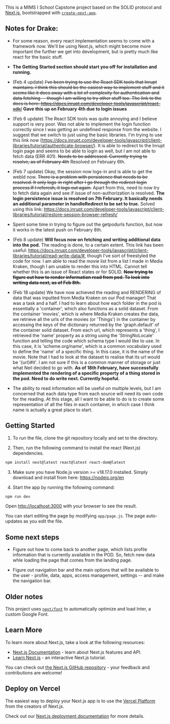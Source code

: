 This is a MIMS I School Capstone project based on the SOLID protocol and [Next.js](https://nextjs.org/), bootstrapped with [`create-next-app`](https://github.com/vercel/next.js/tree/canary/packages/create-next-app).

## Notes for Drake:

* For some reason, every react implementation seems to come with a framework now. We'll be using Next.js, which might become more important the further we get into development, but is pretty much like react for the basic stuff. 

* **The Getting Started section should start you off for installation and running.**

* (Feb 4 update) ~~I've been trying to use the React SDK tools that Inrupt maintains. I think this should be the easiest way to implement stuff and it seems like it does away with a lot of complexity for authentication and data fetching -- though I am willing to try other stuff too. The link to the docs is here: https://docs.inrupt.com/developer-tools/javascript/react-sdk/~~ **Gave this up on February 4th due to login issues**

* (Feb 6 update) The React SDK tools was quite annoying and I believe support is very poor. Was not able to implement the login function correctly since I was getting an undefined response from the website. I suggest that we switch to just using the basic libraries. I'm trying to use this link now (https://docs.inrupt.com/developer-tools/javascript/client-libraries/tutorial/authenticate-browser/). It is able to redirect to the Inrupt login page and seems to be able to login as well, but I am not able to fetch data (ERR 401). ~~Needs to be addressed. Currently trying to resolve, as of February 4th~~ Resolved on February 6th. 

* (Feb 7 update) Okay, the session now logs-in and is able to get the webId now. ~~There is a problem with persistence that needs to be resolved. It only logs-in right after I go through the redirect login process.If I referesh, it logs out again.~~ Apart from this, need to now try to fetch data again and see if issue of non-authorization is resolved. **The login persistence issue is resolved on 7th February. It basically needs an additional parameter in handleRedirect to be set to true.** Solved using this link: https://docs.inrupt.com/developer-tools/javascript/client-libraries/tutorial/restore-session-browser-refresh/

* Spent some time in trying to figure out the getpodurls function, but now it works in the latest push on February 8th. 

* (Feb 8 update) **Will focus now on fetching and writing additional data into the pod.** The reading is done, to a certain extent. This link has been useful: https://docs.inrupt.com/developer-tools/javascript/client-libraries/tutorial/read-write-data/#, though I've sort of freestyled the code for now. I am able to read the movie list from a list I made in Media Kraken, though I am unable to render this into HTML. Cannot tell whether this is an issue of React states or for SOLID. **~~Now trying to figure out how to render information read from pod. To look into writing data next, as of Feb 8th.~~**

* (Feb 18 update) We have now achieved the reading and RENDERING of data that was inputted from Media Kraken on our Pod manager! That was a task and a half. I had to learn about how each folder in the pod is essentially a 'container', which also functions as a solid dataset. From the container 'movies', which is where Media Kraken creates the data, we retrieve all the urls of the movies (or 'Things') in the container by accessing the keys of the dictionary returned by the 'graph.default' of the container solid dataset. From each url, which represents a 'thing', I retrieved the 'name' property as a string using the 'StringNoLocale' function and telling the code which schema type I would like to use. In this case, it is 'scheme.org/name', which is a common vocabulary used to define the 'name' of a specific thing. In this case, it is the name of the movie. Note that I had to look at the dataset to realise that its url would be '{url}#it'. I am not sure if this is a common manner of storage or just what Neil decided to go with. **As of 18th February, have successfully implemented the rendering of a specific property of a thing stored in the pod. Need to do write next. Currently hopeful.**

* The ability to read information will be useful on multiple levels, but I am concerned that each data type from each source will  need its own code for the reading. At this stage, all I want to be able to do is to create some representation of all the files in each container, in which case I think name is actually a great place to start. 


## Getting Started

1. To run the file, clone the git repository locally and set to the directory. 

2. Then, run the following command to install the react (Next.js) dependencies. 

```bash
npm install next@latest react@latest react-dom@latest
```
3. Make sure you have Node.js version >= v18.17.0 installed. Simply download and install from here: https://nodejs.org/en

4. Start the app by running the following command:

```bash
npm run dev
```


Open [http://localhost:3000](http://localhost:3000) with your browser to see the result.

You can start editing the page by modifying `app/page.js`. The page auto-updates as you edit the file.


## Some next steps

* Figure out how to come back to another page, which lists profile information that is currently available in the POD. So, fetch new data whle loading the page that comes from the landing page. 

* Figure out navigation bar and the main options that will be available to the user - profile, data, apps, access management, settings -- and make the navigation bar. 


## Older notes

This project uses [`next/font`](https://nextjs.org/docs/basic-features/font-optimization) to automatically optimize and load Inter, a custom Google Font.

## Learn More

To learn more about Next.js, take a look at the following resources:

- [Next.js Documentation](https://nextjs.org/docs) - learn about Next.js features and API.
- [Learn Next.js](https://nextjs.org/learn) - an interactive Next.js tutorial.

You can check out [the Next.js GitHub repository](https://github.com/vercel/next.js/) - your feedback and contributions are welcome!

## Deploy on Vercel

The easiest way to deploy your Next.js app is to use the [Vercel Platform](https://vercel.com/new?utm_medium=default-template&filter=next.js&utm_source=create-next-app&utm_campaign=create-next-app-readme) from the creators of Next.js.

Check out our [Next.js deployment documentation](https://nextjs.org/docs/deployment) for more details.
